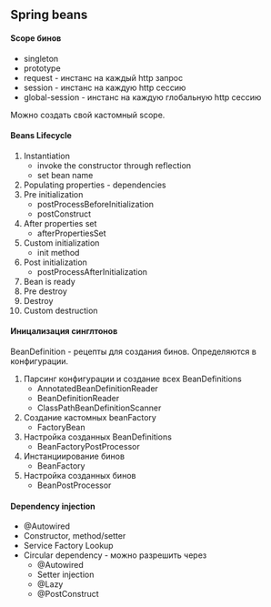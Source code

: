 ## Spring beans

#### Scope бинов

- singleton
- prototype
- request - инстанс на каждый http запрос
- session - инстанс на каждую http сессию
- global-session - инстанс на каждую глобальную http сессию

Можно создать свой кастомный scope. 

#### Beans Lifecycle

1. Instantiation
    - invoke the constructor through reflection
    - set bean name
2. Populating properties - dependencies
3. Pre initialization
    - postProcessBeforeInitialization
    - postConstruct
4. After properties set
    - afterPropertiesSet
5. Custom initialization
    - init method
6. Post initialization
    - postProcessAfterInitialization
7. Bean is ready
8. Pre destroy
9. Destroy
10. Custom destruction

#### Иницализация синглтонов
BeanDefinition - рецепты для создания бинов. Определяются в конфигурации.

1. Парсинг конфигурации и создание всех BeanDefinitions
    - AnnotatedBeanDefinitionReader
    - BeanDefinitionReader
    - ClassPathBeanDefinitionScanner
2. Создание кастомных beanFactory
    - FactoryBean<T>
3. Настройка созданных BeanDefinitions
    - BeanFactoryPostProcessor
4. Инстанциирование бинов
    - BeanFactory
5. Настройка созданных бинов
    - BeanPostProcessor

#### Dependency injection
- @Autowired
- Constructor, method/setter
- Service Factory Lookup
- Circular dependency - можно разрешить через
    - @Autowired
    - Setter injection
    - @Lazy
    - @PostConstruct 
